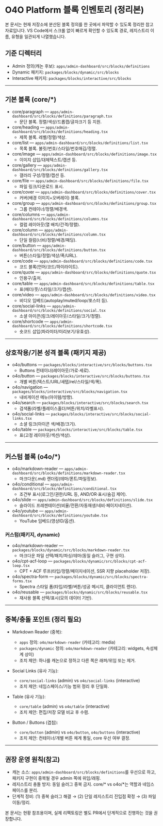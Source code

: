 # O4O Platform 블록 인벤토리 (정리본)

본 문서는 현재 저장소에 분산된 블록 정의를 한 곳에서 파악할 수 있도록 정리한 참고 자료입니다. VS Code에서 스크롤 없이 빠르게 확인할 수 있도록 경로, 레지스트리 이름, 유형을 일관되게 나열했습니다.

## 기준 디렉터리
- Admin 정의(캐논 후보): `apps/admin-dashboard/src/blocks/definitions`
- Dynamic 패키지: `packages/blocks/dynamic/src/blocks`
- Interactive 패키지: `packages/blocks/interactive/src/blocks`

---

## 기본 블록 (core/*)

- core/paragraph — `apps/admin-dashboard/src/blocks/definitions/paragraph.tsx`
  - 문단 블록. 정렬/색상/드롭캡/글자크기 등 지원.
- core/heading — `apps/admin-dashboard/src/blocks/definitions/heading.tsx`
  - 제목 블록. 레벨/정렬/색상.
- core/list — `apps/admin-dashboard/src/blocks/definitions/list.tsx`
  - 목록 블록. 불릿/번호/스타일/번호매김/정렬.
- core/image — `apps/admin-dashboard/src/blocks/definitions/image.tsx`
  - 이미지 삽입/대체텍스트/캡션 등.
- core/gallery — `apps/admin-dashboard/src/blocks/definitions/gallery.tsx`
  - 갤러리 구성/정렬/캡션 등.
- core/file — `apps/admin-dashboard/src/blocks/definitions/file.tsx`
  - 파일 링크/다운로드 표시.
- core/cover — `apps/admin-dashboard/src/blocks/definitions/cover.tsx`
  - 커버(배경 이미지+오버레이) 블록.
- core/group — `apps/admin-dashboard/src/blocks/definitions/group.tsx`
  - 그룹 컨테이너/정렬/배경색.
- core/columns — `apps/admin-dashboard/src/blocks/definitions/columns.tsx`
  - 컬럼 레이아웃(열 배치/간격/정렬).
- core/column — `apps/admin-dashboard/src/blocks/definitions/column.tsx`
  - 단일 컬럼(너비/정렬/배경/패딩).
- core/button — `apps/admin-dashboard/src/blocks/definitions/button.tsx`
  - 버튼(스타일/정렬/색상/폭/URL).
- core/code — `apps/admin-dashboard/src/blocks/definitions/code.tsx`
  - 코드 블록(언어/코드/하이라이트).
- core/quote — `apps/admin-dashboard/src/blocks/definitions/quote.tsx`
  - 인용구/출처.
- core/table — `apps/admin-dashboard/src/blocks/definitions/table.tsx`
  - 표(헤더/풋/스타일/크기/캡션).
- core/video — `apps/admin-dashboard/src/blocks/definitions/video.tsx`
  - 비디오 임베드(autoplay/muted/loop/포스터 등).
- core/social-links — `apps/admin-dashboard/src/blocks/definitions/social.tsx`
  - 소셜 아이콘(링크/레이아웃/스타일/크기/정렬).
- core/shortcode — `apps/admin-dashboard/src/blocks/definitions/shortcode.tsx`
  - 숏코드 삽입(파라미터/미리보기/유효성).

---

## 상호작용/기본 성격 블록 (패키지 제공)

- o4o/buttons — `packages/blocks/interactive/src/blocks/buttons.tsx`
  - Buttons 컨테이너(레이아웃/가로·세로).
- o4o/button — `packages/blocks/interactive/src/blocks/buttons.tsx`
  - 개별 버튼(텍스트/URL/새탭/rel/스타일/색/폭).
- o4o/navigation — `packages/blocks/interactive/src/blocks/navigation.tsx`
  - 내비게이션 메뉴(아이템/방향).
- o4o/search — `packages/blocks/interactive/src/blocks/search.tsx`
  - 검색폼(라벨/플레이스홀더/버튼/위치/라벨표시).
- o4o/social-links — `packages/blocks/interactive/src/blocks/social-links.tsx`
  - 소셜 링크(아이콘 색/배경/크기).
- o4o/table — `packages/blocks/interactive/src/blocks/table.tsx`
  - 표(고정 레이아웃/섹션/색상).

---

## 커스텀 블록 (o4o/*)

- o4o/markdown-reader — `apps/admin-dashboard/src/blocks/definitions/markdown-reader.tsx`
  - 마크다운(.md) 렌더링(테마/폰트/파일정보).
- o4o/conditional — `apps/admin-dashboard/src/blocks/definitions/conditional.tsx`
  - 조건부 표시(로그인/권한/URL 등, AND/OR·표시/숨김 제어).
- o4o/slide — `apps/admin-dashboard/src/blocks/definitions/slide.tsx`
  - 슬라이드 프레젠테이션(비율/전환/자동재생/네비·페이지네이션).
- o4o/youtube — `apps/admin-dashboard/src/blocks/definitions/youtube.tsx`
  - YouTube 임베드(영상ID/옵션).

### 커스텀(패키지, dynamic)

- o4o/markdown-reader — `packages/blocks/dynamic/src/blocks/markdown-reader.tsx`
  - 마크다운 파일 선택/패치/파싱/테마(동일 슬러그, 구현 상이).
- o4o/cpt-acf-loop — `packages/blocks/dynamic/src/blocks/cpt-acf-loop.tsx`
  - CPT + ACF 루프(타입/정렬/페이지네이션, SSR 지향 placeholder 저장).
- o4o/spectra-form — `packages/blocks/dynamic/src/blocks/spectra-forms.tsx`
  - Spectra 스타일 폼(타입/라벨/버튼/성공 메시지, 클라이언트 렌더).
- o4o/reusable — `packages/blocks/dynamic/src/blocks/reusable.tsx`
  - 재사용 블록 선택/표시(모의 데이터 기반).

---

## 중복/충돌 포인트 (정리 필요)

- Markdown Reader (중복):
  - `apps` 정의: `o4o/markdown-reader` (카테고리: media)
  - `packages/dynamic` 정의: `o4o/markdown-reader` (카테고리: widgets, 속성체계 상이)
  - 조치 제안: 하나를 캐논으로 정하고 다른 쪽은 래퍼/위임 또는 제거.

- Social Links (유사 기능):
  - `core/social-links` (admin) vs `o4o/social-links` (interactive)
  - 조치 제안: 네임스페이스/기능 범위 정리 후 단일화.

- Table (유사 기능):
  - `core/table` (admin) vs `o4o/table` (interactive)
  - 조치 제안: 편집/저장 모델 비교 후 수렴.

- Button / Buttons (겹침):
  - `core/button` (admin) vs `o4o/button`, `o4o/buttons` (interactive)
  - 조치 제안: 컨테이너/개별 버튼 체계 통일, core 우선 여부 결정.

---

## 권장 운영 원칙(참고)

- 캐논 소스: `apps/admin-dashboard/src/blocks/definitions`를 우선으로 하고, 패키지 구현이 중복될 경우 admin 쪽에 위임/래핑.
- 레지스트리 충돌 방지: 동일 슬러그 중복 금지. core/* vs o4o/*는 역할과 네임스페이스를 분리.
- 단계적 정비: (1) 중복 슬러그 해결 → (2) 단일 레지스트리 진입점 확정 → (3) 파일 이동/정리.

본 문서는 현황 참조용이며, 실제 리팩토링은 별도 PR에서 단계적으로 진행하는 것을 권장합니다.

